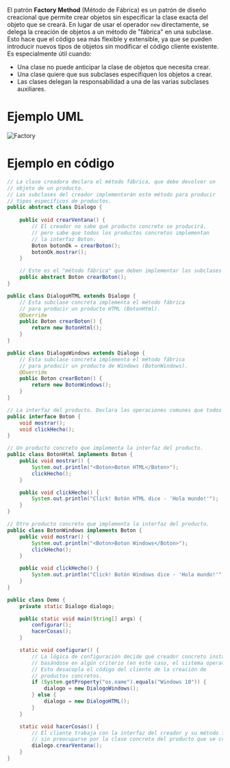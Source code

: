 El patrón **Factory Method** (Método de Fábrica) es un patrón de diseño creacional que permite crear objetos sin especificar la clase exacta del objeto que se creará. En lugar de usar el operador `new` directamente, se delega la creación de objetos a un método de "fábrica" en una subclase. Esto hace que el código sea más flexible y extensible, ya que se pueden introducir nuevos tipos de objetos sin modificar el código cliente existente. Es especialmente útil cuando:

- Una clase no puede anticipar la clase de objetos que necesita crear.
- Una clase quiere que sus subclases especifiquen los objetos a crear.
- Las clases delegan la responsabilidad a una de las varias subclases auxiliares.

# Ejemplo UML

![Factory](https://github.com/user-attachments/assets/ef279c9c-945e-4bf4-98b3-fbdde8d3bbce)

# Ejemplo en código

```java
// La clase creadora declara el método fábrica, que debe devolver un
// objeto de un producto.
// Las subclases del creador implementarán este método para producir
// tipos específicos de productos.
public abstract class Dialogo {
    
    public void crearVentana() {
        // El creador no sabe qué producto concreto se producirá,
        // pero sabe que todos los productos concretos implementan
        // la interfaz Boton.
        Boton botonOk = crearBoton(); 
        botonOk.mostrar();
    }

    // Este es el "método fábrica" que deben implementar las subclases
    public abstract Boton crearBoton();
}

public class DialogoHTML extends Dialogo {
    // Esta subclase concreta implementa el método fábrica
    // para producir un producto HTML (BotonHtml).
    @Override
    public Boton crearBoton() {
        return new BotonHtml();
    }
}

public class DialogoWindows extends Dialogo {
    // Esta subclase concreta implementa el método fábrica
    // para producir un producto de Windows (BotonWindows).
    @Override
    public Boton crearBoton() {
        return new BotonWindows();
    }
}

// La interfaz del producto. Declara las operaciones comunes que todos los productos concretos deben implementar.
public interface Boton {
    void mostrar();
    void clickHecho();
}

// Un producto concreto que implementa la interfaz del producto.
public class BotonHtml implements Boton {
    public void mostrar() {
        System.out.println("<Boton>Boton HTML</Boton>");
        clickHecho();
    }

    public void clickHecho() {
        System.out.println("Click! Botón HTML dice - 'Hola mundo!'");
    }
}

// Otro producto concreto que implementa la interfaz del producto.
public class BotonWindows implements Boton {
    public void mostrar() {
        System.out.println("<Boton>Boton Windows</Boton>");
        clickHecho();
    }

    public void clickHecho() {
        System.out.println("Click! Botón Windows dice - 'Hola mundo!'");
    }
}

public class Demo {
    private static Dialogo dialogo;

    public static void main(String[] args) {
        configurar();
        hacerCosas();
    }

    static void configurar() {
        // La lógica de configuración decide qué creador concreto instanciar,
        // basándose en algún criterio (en este caso, el sistema operativo).
        // Esto desacopla el código del cliente de la creación de
        // productos concretos.
        if (System.getProperty("os.name").equals("Windows 10")) {
            dialogo = new DialogoWindows();
        } else {
            dialogo = new DialogoHTML();
        }
    }

    static void hacerCosas() {
        // El cliente trabaja con la interfaz del creador y su método fábrica,
        // sin preocuparse por la clase concreta del producto que se crea.
        dialogo.crearVentana();
    }
}
```
